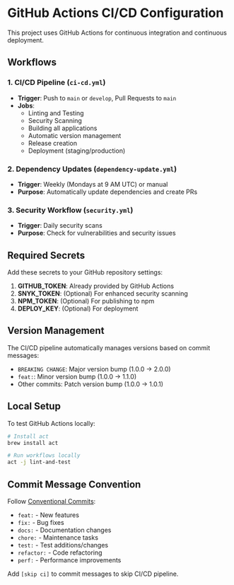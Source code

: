 # GitHub Actions CI/CD Configuration

This project uses GitHub Actions for continuous integration and continuous deployment.

## Workflows

### 1. CI/CD Pipeline (`ci-cd.yml`)
- **Trigger**: Push to `main` or `develop`, Pull Requests to `main`
- **Jobs**:
  - Linting and Testing
  - Security Scanning
  - Building all applications
  - Automatic version management
  - Release creation
  - Deployment (staging/production)

### 2. Dependency Updates (`dependency-update.yml`)
- **Trigger**: Weekly (Mondays at 9 AM UTC) or manual
- **Purpose**: Automatically update dependencies and create PRs

### 3. Security Workflow (`security.yml`)
- **Trigger**: Daily security scans
- **Purpose**: Check for vulnerabilities and security issues

## Required Secrets

Add these secrets to your GitHub repository settings:

1. **GITHUB_TOKEN**: Already provided by GitHub Actions
2. **SNYK_TOKEN**: (Optional) For enhanced security scanning
3. **NPM_TOKEN**: (Optional) For publishing to npm
4. **DEPLOY_KEY**: (Optional) For deployment

## Version Management

The CI/CD pipeline automatically manages versions based on commit messages:

- `BREAKING CHANGE`: Major version bump (1.0.0 → 2.0.0)
- `feat:`: Minor version bump (1.0.0 → 1.1.0)
- Other commits: Patch version bump (1.0.0 → 1.0.1)

## Local Setup

To test GitHub Actions locally:

```bash
# Install act
brew install act

# Run workflows locally
act -j lint-and-test
```

## Commit Message Convention

Follow [Conventional Commits](https://www.conventionalcommits.org/):

- `feat:` - New features
- `fix:` - Bug fixes
- `docs:` - Documentation changes
- `chore:` - Maintenance tasks
- `test:` - Test additions/changes
- `refactor:` - Code refactoring
- `perf:` - Performance improvements

Add `[skip ci]` to commit messages to skip CI/CD pipeline.